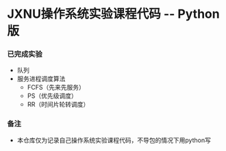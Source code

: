 # JXNU操作系统实验课程代码 -- Python版

### 已完成实验

* 队列
* 服务进程调度算法
  * FCFS（先来先服务）
  * PS（优先级调度）
  * RR（时间片轮转调度）

### 备注

* 本仓库仅为记录自己操作系统实验课程代码，不导包的情况下用python写
